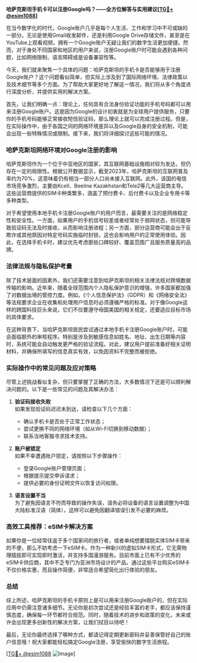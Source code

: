 **哈萨克斯坦手机卡可以注册Google吗？——全方位解答与实用建议[[TG💪+ @esim1088](https://t.me/s/esim1088)]**

在当今数字化的时代，Google账户几乎是每个人生活、工作和学习中不可或缺的一部分。无论是使用Gmail收发邮件，还是利用Google Drive存储文件，甚至是在YouTube上观看视频，拥有一个Google账户无疑让我们的数字生活更加便捷。然而，对于身处不同国家和地区的用户来说，注册Google账户时可能会遇到各种问题，比如网络限制、语言障碍或是设备兼容性等。

今天，我们就来聚焦一个具体的问题：哈萨克斯坦的手机卡是否能够用于注册Google账户？这个问题看似简单，但实际上涉及到了国际网络环境、法律政策以及技术细节等多个方面。为了帮助大家更好地了解这一情况，我们将从多个角度进行深度分析，并提供实用的解决方案。

首先，让我们明确一点：理论上，任何具有合法身份验证功能的手机号码都可以用来注册Google账户。这是因为Google的设计初衷就是为全球用户提供服务，只要你的手机号码能够正常接收短信验证码，那么理论上就可以完成注册过程。但是，在实际操作中，由于各国之间的网络环境差异以及Google自身的安全机制，可能会出现一些特殊情况或限制。接下来，我们将详细探讨这些可能的情况。

### 哈萨克斯坦网络环境对Google注册的影响

哈萨克斯坦作为一个位于中亚地区的国家，其互联网基础设施相对较为发达，但仍存在一定的局限性。根据公开数据显示，截至2023年，哈萨克斯坦的互联网普及率约为70%，这意味着仍有相当一部分人口尚未接入互联网。此外，该国的电信市场竞争激烈，主要由Kcell、Beeline Kazakhstan和Tele2等几大运营商主导。这些运营商提供的SIM卡种类繁多，涵盖了预付费卡、后付费卡以及企业专用卡等多种类型。

对于希望使用本地手机卡注册Google账户的用户而言，最需要关注的是网络稳定性和安全性。一方面，如果用户的手机信号较差或者经常处于弱网状态，则可能导致验证码无法及时接收，从而影响注册进程；另一方面，部分运营商可能会出于反欺诈或其他原因对特定号码实施临时封锁，这也会影响用户的正常使用体验。因此，在选择手机卡时，建议优先考虑那些口碑较好、覆盖范围广且服务质量高的品牌。

### 法律法规与隐私保护考量

除了技术层面的因素外，我们还需要注意到哈萨克斯坦的相关法律法规对跨境数据传输的影响。近年来，随着全球范围内个人隐私保护意识的增强，许多国家都加强了对数据出境的管控力度。例如，《个人信息保护法》（GDPR）和《网络安全法》等法规要求企业在收集和处理用户信息时必须遵循严格的标准。对于像Google这样的跨国科技巨头来说，它们不仅要遵守母国美国的相关规定，还要适应目标市场的具体要求。

在这种背景下，当哈萨克斯坦居民尝试通过本地手机卡注册Google账户时，可能会面临额外的审核程序。特别是涉及到敏感信息如姓名、地址、出生日期等内容时，系统可能会自动触发更严格的验证流程。对此，建议用户提前准备好相关证明材料，并确保所填写的信息真实有效，以免因资料不完整而被拒绝。

### 实际操作中的常见问题及应对策略

尽管上述挑战看似复杂，但只要掌握了正确的方法，大多数情况下还是可以顺利解决问题的。以下是一些常见的问题及其解决办法：

1. **验证码接收失败**  
   如果发现验证码迟迟未到达，请检查以下几个方面：
   - 确认手机卡是否处于正常工作状态；
   - 尝试更换不同的网络环境（如从Wi-Fi切换到移动数据）；
   - 联系当地客服寻求技术支持。

2. **账户被锁定**  
   如果不幸遭遇账户锁定，请按照以下步骤操作：
   - 登录Google账户管理页面；
   - 根据提示提交申诉请求；
   - 提供必要的身份证明文件以恢复访问权限。

3. **语言设置不当**  
   为了避免因语言不符而导致的操作失误，请务必将设备的语言设置调整为中国大陆标准汉语（简体），这样可以避免因翻译错误引发不必要的麻烦。

### 高效工具推荐：eSIM卡解决方案

如果你是一位经常往返于多个国家间的旅行者，或者单纯想要摆脱实体SIM卡带来的不便，那么不妨考虑一下eSIM卡。作为一种新兴的虚拟SIM卡形式，它无需物理插拔即可实现即时激活，并支持多国漫游服务。目前市面上已有不少优秀的eSIM卡供应商，其中不乏专门为亚洲市场设计的产品。通过这些平台购买eSIM卡不仅价格实惠，而且操作简便，非常适合希望简化出行体验的朋友。

### 总结

综上所述，哈萨克斯坦的手机卡原则上是可以用来注册Google账户的，但在实际应用中仍需注意诸多细节。无论你是初次尝试还是经验丰富的老手，都应该保持谨慎态度，确保每一环节都符合规范。同时，随着技术的进步和政策的变化，未来或许会出现更多创新性的解决方案，让我们拭目以待吧！

最后，无论你最终选择了哪种方式，都请记得定期更新密码并妥善保管好自己的账户信息哦！祝大家都能轻松搞定Google注册，享受愉快的数字生活旅程。

[[TG💪+ @esim1088](https://t.me/s/esim1088) ![Image](https://i.postimg.cc/4NQfJmqS/Snipaste-2025-05-13-00-14-12.png)]